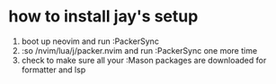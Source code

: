 # how to install jay's setup

1. boot up neovim and run :PackerSync
2. :so /nvim/lua/j/packer.nvim and run :PackerSync one more time
3. check to make sure all your :Mason packages are downloaded for formatter and lsp
